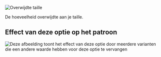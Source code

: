 ![Overwijdte taille](./waistease.svg)

De hoeveelheid overwijdte aan je taille.

## Effect van deze optie op het patroon

![Deze afbeelding toont het effect van deze optie door meerdere varianten die een andere waarde hebben voor deze optie te vervangen](carlita_waistease_sample.svg "Effect van deze optie op het patroon")
